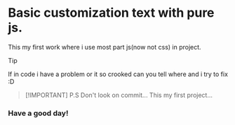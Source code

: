 # Basic customization text with pure js.
This my first work where i use most part js(now not css) in project.

>[!TIP]
If in code i have a problem or it so crooked can you tell where and i try to fix :D
>
>[!IMPORTANT]
P.S Don't look on commit... This my first project...
>

### Have a good day!

